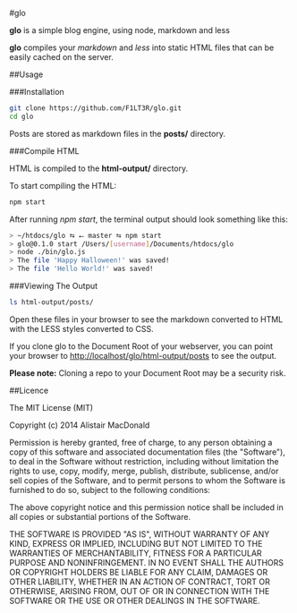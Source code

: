 #glo

**glo** is a simple blog engine, using node, markdown and less

**glo** compiles your _markdown_ and _less_ into static HTML files that can be easily cached on the server.

##Usage

###Installation

```bash
git clone https://github.com/F1LT3R/glo.git
cd glo
```

Posts are stored as markdown files in the **posts/** directory.

###Compile HTML

HTML is compiled to the **html-output/** directory.

To start compiling the HTML:

```bash
npm start
```

After running _npm start_, the terminal output should look something like this:

```bash
> ~/htdocs/glo ⮀ ⭠ master ⮀ npm start  
> glo@0.1.0 start /Users/[username]/Documents/htdocs/glo  
> node ./bin/glo.js  
> The file 'Happy Halloween!' was saved!  
> The file 'Hello World!' was saved!
```

###Viewing The Output

```bash
ls html-output/posts/
```

Open these files in your browser to see the markdown converted to HTML with the LESS styles converted to CSS.

If you clone glo to the Document Root of your webserver, you can point your browser to [http://localhost/glo/html-output/posts](http://localhost/glo/html-output/posts) to see the output.

**Please note:** Cloning a repo to your Document Root may be a security risk.

##Licence

The MIT License (MIT)

Copyright (c) 2014 Alistair MacDonald

Permission is hereby granted, free of charge, to any person obtaining a copy of this software and associated documentation files (the "Software"), to deal in the Software without restriction, including without limitation the rights to use, copy, modify, merge, publish, distribute, sublicense, and/or sell copies of the Software, and to permit persons to whom the Software is furnished to do so, subject to the following conditions:

The above copyright notice and this permission notice shall be included in all copies or substantial portions of the Software.

THE SOFTWARE IS PROVIDED "AS IS", WITHOUT WARRANTY OF ANY KIND, EXPRESS OR IMPLIED, INCLUDING BUT NOT LIMITED TO THE WARRANTIES OF MERCHANTABILITY, FITNESS FOR A PARTICULAR PURPOSE AND NONINFRINGEMENT. IN NO EVENT SHALL THE AUTHORS OR COPYRIGHT HOLDERS BE LIABLE FOR ANY CLAIM, DAMAGES OR OTHER LIABILITY, WHETHER IN AN ACTION OF CONTRACT, TORT OR OTHERWISE, ARISING FROM, OUT OF OR IN CONNECTION WITH THE SOFTWARE OR THE USE OR OTHER DEALINGS IN THE SOFTWARE.